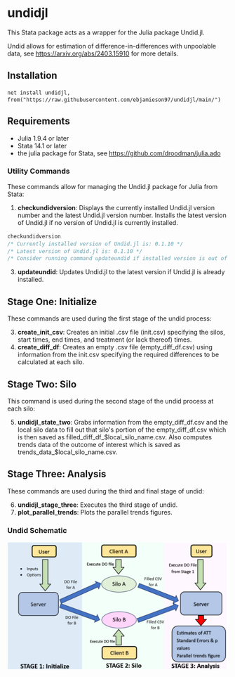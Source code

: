 # undidjl
This Stata package acts as a wrapper for the Julia package Undid.jl. 

Undid allows for estimation of difference-in-differences with unpoolable data, see https://arxiv.org/abs/2403.15910 for more details.

## Installation 
```
net install undidjl, from("https://raw.githubusercontent.com/ebjamieson97/undidjl/main/")
```
## Requirements
* Julia 1.9.4 or later
* Stata 14.1 or later
* the julia package for Stata, see https://github.com/droodman/julia.ado

### Utility Commands
These commands allow for managing the Undid.jl package for Julia from Stata:

1. **checkundidversion**: Displays the currently installed Undid.jl version number and the latest Undid.jl version number. Installs the latest version of Undid.jl if no version of Undid.jl is currently installed.
```stata
checkundidversion
/* Currently installed version of Undid.jl is: 0.1.10 */
/* Latest version of Undid.jl is: 0.1.10 */
/* Consider running command updateundid if installed version is out of date. */
```
3. **updateundid**: Updates Undid.jl to the latest version if Undid.jl is already installed.


## Stage One: Initialize
These commands are used during the first stage of the undid process:

3. **create_init_csv**: Creates an initial .csv file (init.csv) specifying the silos, start times, end times, and treatment (or lack thereof) times.
4. **create_diff_df**: Creates an empty .csv file (empty_diff_df.csv) using information from the init.csv specifying the required differences to be calculated at each silo.

## Stage Two: Silo
This command is used during the second stage of the undid process at each silo:

5. **undidjl_state_two**: Grabs information from the empty_diff_df.csv and the local silo data to fill out that silo's portion of the empty_diff_df.csv which is then saved as filled_diff_df_$local_silo_name.csv. Also computes trends data of the outcome of interest which is saved as trends_data_$local_silo_name.csv.

## Stage Three: Analysis
These commands are used during the third and final stage of undid:

6. **undidjl_stage_three**: Executes the third stage of undid.
7. **plot_parallel_trends**: Plots the parallel trends figures.



### Undid Schematic 
![Diagram showing how difference-in-differences is computed with unpoolable data](./undid_schematic.png)
